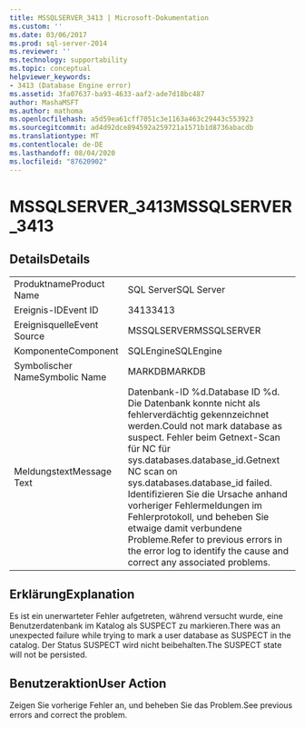 ```yaml
---
title: MSSQLSERVER_3413 | Microsoft-Dokumentation
ms.custom: ''
ms.date: 03/06/2017
ms.prod: sql-server-2014
ms.reviewer: ''
ms.technology: supportability
ms.topic: conceptual
helpviewer_keywords:
- 3413 (Database Engine error)
ms.assetid: 3fa07637-ba93-4633-aaf2-ade7d18bc487
author: MashaMSFT
ms.author: mathoma
ms.openlocfilehash: a5d59ea61cff7051c3e1163a463c29443c553923
ms.sourcegitcommit: ad4d92dce894592a259721a1571b1d8736abacdb
ms.translationtype: MT
ms.contentlocale: de-DE
ms.lasthandoff: 08/04/2020
ms.locfileid: "87620902"
---
```

# <a name="mssqlserver_3413"></a><span data-ttu-id="e20ce-102">MSSQLSERVER_3413</span><span class="sxs-lookup"><span data-stu-id="e20ce-102">MSSQLSERVER_3413</span></span>
    
## <a name="details"></a><span data-ttu-id="e20ce-103">Details</span><span class="sxs-lookup"><span data-stu-id="e20ce-103">Details</span></span>  
  
|||  
|-|-|  
|<span data-ttu-id="e20ce-104">Produktname</span><span class="sxs-lookup"><span data-stu-id="e20ce-104">Product Name</span></span>|<span data-ttu-id="e20ce-105">SQL Server</span><span class="sxs-lookup"><span data-stu-id="e20ce-105">SQL Server</span></span>|  
|<span data-ttu-id="e20ce-106">Ereignis-ID</span><span class="sxs-lookup"><span data-stu-id="e20ce-106">Event ID</span></span>|<span data-ttu-id="e20ce-107">3413</span><span class="sxs-lookup"><span data-stu-id="e20ce-107">3413</span></span>|  
|<span data-ttu-id="e20ce-108">Ereignisquelle</span><span class="sxs-lookup"><span data-stu-id="e20ce-108">Event Source</span></span>|<span data-ttu-id="e20ce-109">MSSQLSERVER</span><span class="sxs-lookup"><span data-stu-id="e20ce-109">MSSQLSERVER</span></span>|  
|<span data-ttu-id="e20ce-110">Komponente</span><span class="sxs-lookup"><span data-stu-id="e20ce-110">Component</span></span>|<span data-ttu-id="e20ce-111">SQLEngine</span><span class="sxs-lookup"><span data-stu-id="e20ce-111">SQLEngine</span></span>|  
|<span data-ttu-id="e20ce-112">Symbolischer Name</span><span class="sxs-lookup"><span data-stu-id="e20ce-112">Symbolic Name</span></span>|<span data-ttu-id="e20ce-113">MARKDB</span><span class="sxs-lookup"><span data-stu-id="e20ce-113">MARKDB</span></span>|  
|<span data-ttu-id="e20ce-114">Meldungstext</span><span class="sxs-lookup"><span data-stu-id="e20ce-114">Message Text</span></span>|<span data-ttu-id="e20ce-115">Datenbank-ID %d.</span><span class="sxs-lookup"><span data-stu-id="e20ce-115">Database ID %d.</span></span> <span data-ttu-id="e20ce-116">Die Datenbank konnte nicht als fehlerverdächtig gekennzeichnet werden.</span><span class="sxs-lookup"><span data-stu-id="e20ce-116">Could not mark database as suspect.</span></span> <span data-ttu-id="e20ce-117">Fehler beim Getnext-Scan für NC für sys.databases.database_id.</span><span class="sxs-lookup"><span data-stu-id="e20ce-117">Getnext NC scan on sys.databases.database_id failed.</span></span> <span data-ttu-id="e20ce-118">Identifizieren Sie die Ursache anhand vorheriger Fehlermeldungen im Fehlerprotokoll, und beheben Sie etwaige damit verbundene Probleme.</span><span class="sxs-lookup"><span data-stu-id="e20ce-118">Refer to previous errors in the error log to identify the cause and correct any associated problems.</span></span>|  
  
## <a name="explanation"></a><span data-ttu-id="e20ce-119">Erklärung</span><span class="sxs-lookup"><span data-stu-id="e20ce-119">Explanation</span></span>  
 <span data-ttu-id="e20ce-120">Es ist ein unerwarteter Fehler aufgetreten, während versucht wurde, eine Benutzerdatenbank im Katalog als SUSPECT zu markieren.</span><span class="sxs-lookup"><span data-stu-id="e20ce-120">There was an unexpected failure while trying to mark a user database as SUSPECT in the catalog.</span></span> <span data-ttu-id="e20ce-121">Der Status SUSPECT wird nicht beibehalten.</span><span class="sxs-lookup"><span data-stu-id="e20ce-121">The SUSPECT state will not be persisted.</span></span>  
  
## <a name="user-action"></a><span data-ttu-id="e20ce-122">Benutzeraktion</span><span class="sxs-lookup"><span data-stu-id="e20ce-122">User Action</span></span>  
 <span data-ttu-id="e20ce-123">Zeigen Sie vorherige Fehler an, und beheben Sie das Problem.</span><span class="sxs-lookup"><span data-stu-id="e20ce-123">See previous errors and correct the problem.</span></span>  
  
  
